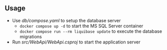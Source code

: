 ## Usage
- Use _db/compose.yaml_ to setup the database server
  - `docker compose up -d` to start the MS SQL Server container
  - `docker compose run --rm liquibase update` to execute the database migrations
- Run _src/WebApi/WebApi.csproj_ to start the application server
